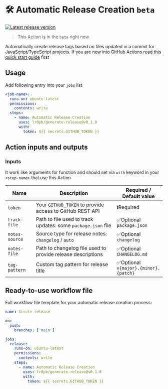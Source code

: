 # 🛠️ Automatic Release Creation `beta`
[![Latest release version](https://img.shields.io/github/v/release/lr0pb/generate-release?color=g&label=Version&logo=github)](https://github.com/lr0pb/generate-release/releases)

> This Action is in the `beta` right now

Automatically create release tags based on files updated in a commit for JavaScript/TypeScript projects.
If you are new into GitHub Actions read [this quick start guide](https://docs.github.com/en/actions/quickstart) first

## Usage

Add following entry into your `jobs` list
```yaml
<job-name>:
  runs-on: ubuntu-latest
  permissions:
    contents: write
  steps:
    - name: Automatic Release Creation
      uses: lr0pb/generate-release@v0.1.0
      with:
        token: ${{ secrets.GITHUB_TOKEN }}
```

## Action inputs and outputs
### Inputs
It work like arguments for function and should set via `with` keyword in your `<step-name>` that use this Action

| Name | Description | Required /<br />Default value |
| --- | --- | --- |
| `token` | Your `GITHUB_TOKEN` to provide access to GitHub REST API | ❗Required |
| `track-file` | Path to file used to track updates: some `package.json` file | ✅Optional<br />`package.json` |
| `notes-source` | Source type for release notes: `changelog` / `auto` | ✅Optional<br />`changelog` |
| `notes-file` | Path to changelog file used to provide release descriptions | ✅Optional<br />`CHANGELOG.md` |
| `tag-pattern` | Custom tag pattern for release title | ✅Optional<br />`v{major}.{minor}.{patch}` |

## Ready-to-use workflow file
Full workflow file template for your automatic release creation process:
```yaml
name: Create release

on:
  push:
    branches: ['main']

jobs:
  release:
    runs-on: ubuntu-latest
    permissions:
      contents: write
    steps:
      - name: Automatic Release Creation
        uses: lr0pb/generate-release@v0.1.0
        with:
          token: ${{ secrets.GITHUB_TOKEN }}
```
